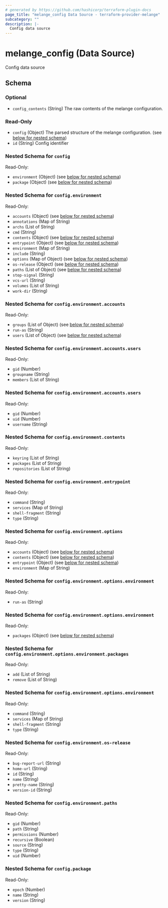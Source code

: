 ```yaml
---
# generated by https://github.com/hashicorp/terraform-plugin-docs
page_title: "melange_config Data Source - terraform-provider-melange"
subcategory: ""
description: |-
  Config data source
---
```


# melange_config (Data Source)

Config data source



<!-- schema generated by tfplugindocs -->
## Schema

### Optional

- `config_contents` (String) The raw contents of the melange configuration.

### Read-Only

- `config` (Object) The parsed structure of the melange configuration. (see [below for nested schema](#nestedatt--config))
- `id` (String) Config identifier

<a id="nestedatt--config"></a>
### Nested Schema for `config`

Read-Only:

- `environment` (Object) (see [below for nested schema](#nestedobjatt--config--environment))
- `package` (Object) (see [below for nested schema](#nestedobjatt--config--package))

<a id="nestedobjatt--config--environment"></a>
### Nested Schema for `config.environment`

Read-Only:

- `accounts` (Object) (see [below for nested schema](#nestedobjatt--config--environment--accounts))
- `annotations` (Map of String)
- `archs` (List of String)
- `cmd` (String)
- `contents` (Object) (see [below for nested schema](#nestedobjatt--config--environment--contents))
- `entrypoint` (Object) (see [below for nested schema](#nestedobjatt--config--environment--entrypoint))
- `environment` (Map of String)
- `include` (String)
- `options` (Map of Object) (see [below for nested schema](#nestedobjatt--config--environment--options))
- `os-release` (Object) (see [below for nested schema](#nestedobjatt--config--environment--os-release))
- `paths` (List of Object) (see [below for nested schema](#nestedobjatt--config--environment--paths))
- `stop-signal` (String)
- `vcs-url` (String)
- `volumes` (List of String)
- `work-dir` (String)

<a id="nestedobjatt--config--environment--accounts"></a>
### Nested Schema for `config.environment.accounts`

Read-Only:

- `groups` (List of Object) (see [below for nested schema](#nestedobjatt--config--environment--accounts--groups))
- `run-as` (String)
- `users` (List of Object) (see [below for nested schema](#nestedobjatt--config--environment--accounts--users))

<a id="nestedobjatt--config--environment--accounts--groups"></a>
### Nested Schema for `config.environment.accounts.users`

Read-Only:

- `gid` (Number)
- `groupname` (String)
- `members` (List of String)


<a id="nestedobjatt--config--environment--accounts--users"></a>
### Nested Schema for `config.environment.accounts.users`

Read-Only:

- `gid` (Number)
- `uid` (Number)
- `username` (String)



<a id="nestedobjatt--config--environment--contents"></a>
### Nested Schema for `config.environment.contents`

Read-Only:

- `keyring` (List of String)
- `packages` (List of String)
- `repositories` (List of String)


<a id="nestedobjatt--config--environment--entrypoint"></a>
### Nested Schema for `config.environment.entrypoint`

Read-Only:

- `command` (String)
- `services` (Map of String)
- `shell-fragment` (String)
- `type` (String)


<a id="nestedobjatt--config--environment--options"></a>
### Nested Schema for `config.environment.options`

Read-Only:

- `accounts` (Object) (see [below for nested schema](#nestedobjatt--config--environment--options--accounts))
- `contents` (Object) (see [below for nested schema](#nestedobjatt--config--environment--options--contents))
- `entrypoint` (Object) (see [below for nested schema](#nestedobjatt--config--environment--options--entrypoint))
- `environment` (Map of String)

<a id="nestedobjatt--config--environment--options--accounts"></a>
### Nested Schema for `config.environment.options.environment`

Read-Only:

- `run-as` (String)


<a id="nestedobjatt--config--environment--options--contents"></a>
### Nested Schema for `config.environment.options.environment`

Read-Only:

- `packages` (Object) (see [below for nested schema](#nestedobjatt--config--environment--options--environment--packages))

<a id="nestedobjatt--config--environment--options--environment--packages"></a>
### Nested Schema for `config.environment.options.environment.packages`

Read-Only:

- `add` (List of String)
- `remove` (List of String)



<a id="nestedobjatt--config--environment--options--entrypoint"></a>
### Nested Schema for `config.environment.options.environment`

Read-Only:

- `command` (String)
- `services` (Map of String)
- `shell-fragment` (String)
- `type` (String)



<a id="nestedobjatt--config--environment--os-release"></a>
### Nested Schema for `config.environment.os-release`

Read-Only:

- `bug-report-url` (String)
- `home-url` (String)
- `id` (String)
- `name` (String)
- `pretty-name` (String)
- `version-id` (String)


<a id="nestedobjatt--config--environment--paths"></a>
### Nested Schema for `config.environment.paths`

Read-Only:

- `gid` (Number)
- `path` (String)
- `permissions` (Number)
- `recursive` (Boolean)
- `source` (String)
- `type` (String)
- `uid` (Number)



<a id="nestedobjatt--config--package"></a>
### Nested Schema for `config.package`

Read-Only:

- `epoch` (Number)
- `name` (String)
- `version` (String)
